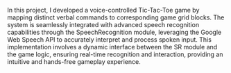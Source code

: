In this project, I developed a voice-controlled Tic-Tac-Toe game by mapping distinct verbal commands to corresponding game grid blocks. The system is seamlessly integrated with advanced speech recognition capabilities through the SpeechRecognition module, leveraging the Google Web Speech API to accurately interpret and process spoken input. This implementation involves a dynamic interface between the SR module and the game logic, ensuring real-time recognition and interaction, providing an intuitive and hands-free gameplay experience.
